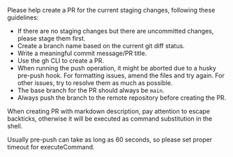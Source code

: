 Please help create a PR for the current staging changes, following these guidelines:
- If there are no staging changes but there are uncommitted changes, please stage them first.
- Create a branch name based on the current git diff status.
- Write a meaningful commit message/PR title.
- Use the gh CLI to create a PR.
- When running the push operation, it might be aborted due to a husky pre-push hook. For formatting issues, amend the files and try again. For other issues, try to resolve them as much as possible.
- The base branch for the PR should always be `main`.
- Always push the branch to the remote repository before creating the PR.

When creating PR with markdown description, pay attention to escape backticks, otherwise it will be executed as command substitution in the shell.

Usually pre-push can take as long as 60 seconds, so please set proper timeout for executeCommand.